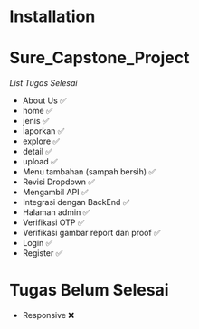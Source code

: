 # Installation




# Sure_Capstone_Project
*List Tugas Selesai*
- About Us ✅
- home ✅
- jenis ✅
- laporkan ✅
- explore ✅
- detail ✅
- upload ✅
- Menu tambahan (sampah bersih) ✅
- Revisi Dropdown ✅
- Mengambil API ✅
- Integrasi dengan BackEnd ✅
- Halaman admin ✅
- Verifikasi OTP ✅
- Verifikasi gambar report dan proof ✅
- Login ✅
- Register ✅ 

Tugas Belum Selesai
==
- Responsive ❌
